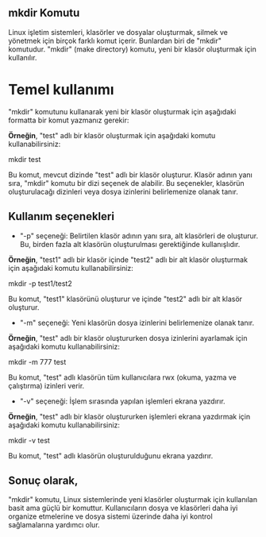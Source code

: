 ## mkdir Komutu


Linux işletim sistemleri, klasörler ve dosyalar oluşturmak, silmek ve yönetmek için birçok farklı komut içerir. Bunlardan biri de "mkdir" komutudur. "mkdir" (make directory) komutu, yeni bir klasör oluşturmak için kullanılır.

# Temel kullanımı

"mkdir" komutunu kullanarak yeni bir klasör oluşturmak için aşağıdaki formatta bir komut yazmanız gerekir:

**Örneğin**, "test" adlı bir klasör oluşturmak için aşağıdaki komutu kullanabilirsiniz:

mkdir test

Bu komut, mevcut dizinde "test" adlı bir klasör oluşturur. Klasör adının yanı sıra, "mkdir" komutu bir dizi seçenek de alabilir. Bu seçenekler, klasörün oluşturulacağı dizinleri veya dosya izinlerini belirlemenize olanak tanır.

## Kullanım seçenekleri

-   "-p" seçeneği: Belirtilen klasör adının yanı sıra, alt klasörleri de oluşturur. Bu, birden fazla alt klasörün oluşturulması gerektiğinde kullanışlıdır.

**Örneğin**, "test1" adlı bir klasör içinde "test2" adlı bir alt klasör oluşturmak için aşağıdaki komutu kullanabilirsiniz:

mkdir -p test1/test2

Bu komut, "test1" klasörünü oluşturur ve içinde "test2" adlı bir alt klasör oluşturur.

-   "-m" seçeneği: Yeni klasörün dosya izinlerini belirlemenize olanak tanır.

**Örneğin**, "test" adlı bir klasör oluştururken dosya izinlerini ayarlamak için aşağıdaki komutu kullanabilirsiniz:

mkdir -m 777 test

Bu komut, "test" adlı klasörün tüm kullanıcılara rwx (okuma, yazma ve çalıştırma) izinleri verir.

-   "-v" seçeneği: İşlem sırasında yapılan işlemleri ekrana yazdırır.

**Örneğin**, "test" adlı bir klasör oluştururken işlemleri ekrana yazdırmak için aşağıdaki komutu kullanabilirsiniz:

mkdir -v test

Bu komut, "test" adlı klasörün oluşturulduğunu ekrana yazdırır.

## Sonuç olarak, 

"mkdir" komutu, Linux sistemlerinde yeni klasörler oluşturmak için kullanılan basit ama güçlü bir komuttur. Kullanıcıların dosya ve klasörleri daha iyi organize etmelerine ve dosya sistemi üzerinde daha iyi kontrol sağlamalarına yardımcı olur.



